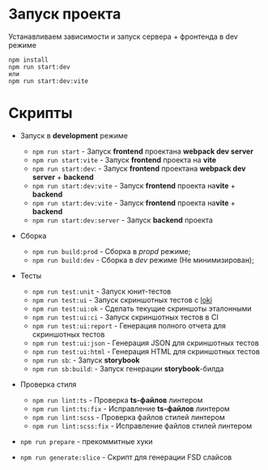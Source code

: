 # Запуск проекта

Устанавливаем зависимости и запуск сервера + фронтенда в dev режиме

```
npm install
npm run start:dev
или
npm run start:dev:vite
```

# Скрипты

-   Запуск в **development** режиме

    -   `npm run start` - Запуск **frontend** проектана **webpack dev server**
    -   `npm run start:vite` - Запуск **frontend** проекта на **vite**
    -   `npm run start:dev`: - Запуск **frontend** проектана **webpack dev server** + **backend**
    -   `npm run start:dev:vite` - Запуск **frontend** проекта на**vite** + **backend**
    -   `npm run start:dev:vite` - Запуск **frontend** проекта на**vite** + **backend**
    -   `npm run start:dev:server` - Запуск **backend** проекта

-   Сборка

    -   `npm run build:prod` - Сборка в _propd_ режиме;
    -   `npm run build:dev` - Сборка в _dev_ режиме (Не минимизирован);

-   Тесты
    -   `npm run test:unit` - Запуск юнит-тестов
    -   `npm run test:ui` - Запуск скриншотных тестов с [loki](https://loki.js.org/getting-started.html)
    -   `npm run test:ui:ok` - Сделать текущие скриншоты эталонными
    -   `npm run test:ui:ci` - Запуск скриншотных тестов в CI
    -   `npm run test:ui:report` - Генерация полного отчета для скриншотных тестов
    -   `npm run test:ui:json` - Генерация JSON для скриншотных тестов
    -   `npm run test:ui:html` - Генерация HTML для скриншотных тестов
    -   `npm run sb`: - Запуск **storybook**
    -   `npm run sb:build`: - Запуск генерации **storybook**-билда
-   Проверка стиля

    -   `npm run lint:ts` - Проверка **ts-файлов** линтером
    -   `npm run lint:ts:fix` - Исправление **ts-файлов** линтером
    -   `npm run lint:scss` - Проверка файлов стилей линтером
    -   `npm run lint:scss:fix` - Исправление файлов стилей линтером

-   `npm run prepare` - прекоммитные хуки
-   `npm run generate:slice` - Скрипт для генерации FSD слайсов

